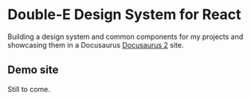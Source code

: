 # Double-E Design System for React

Building a design system and common components for my projects and showcasing them in a
Docusaurus [Docusaurus 2](https://docusaurus.io/) site.

## Demo site

Still to come.